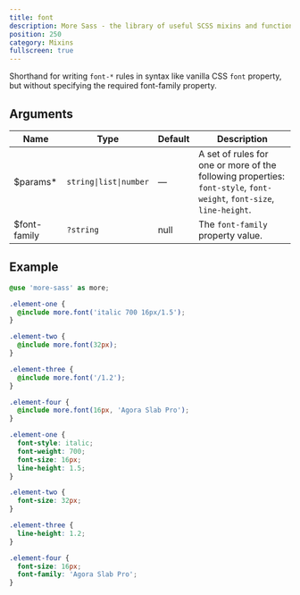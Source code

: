 ```yaml
---
title: font
description: More Sass - the library of useful SCSS mixins and functions.
position: 250
category: Mixins
fullscreen: true
---
```


Shorthand for writing `font-*` rules in syntax like vanilla CSS `font` property, but without specifying the required font-family property.

## Arguments

| Name                                       | Type                   | Default | Description                                                                                                          |
|--------------------------------------------|------------------------|---------|----------------------------------------------------------------------------------------------------------------------|
| $params<span class="text-red-600">*</span> | `string\|list\|number` | —       | A set of rules for one or more of the following properties: `font-style`, `font-weight`, `font-size`, `line-height`. |
| $font-family                               | `?string`              | null    | The `font-family` property value.                                                                                    |

## Example

<code-group>
  
  <code-block label="SCSS" active>
  
  ```scss
  @use 'more-sass' as more;
  
  .element-one {
  	@include more.font('italic 700 16px/1.5');
  }
  
  .element-two {
  	@include more.font(32px);
  }
  
  .element-three {
  	@include more.font('/1.2');
  }
  
  .element-four {
  	@include more.font(16px, 'Agora Slab Pro');
  }
  ```
  
  </code-block>
  
  <code-block label="Output">
  
  ```css
  .element-one {
  	font-style: italic;
  	font-weight: 700;
  	font-size: 16px;
  	line-height: 1.5;
  }
  
  .element-two {
  	font-size: 32px;
  }
  
  .element-three {
  	line-height: 1.2;
  }
  
  .element-four {
  	font-size: 16px;
  	font-family: 'Agora Slab Pro';
  }
  ```
  
  </code-block>
  
</code-group>
